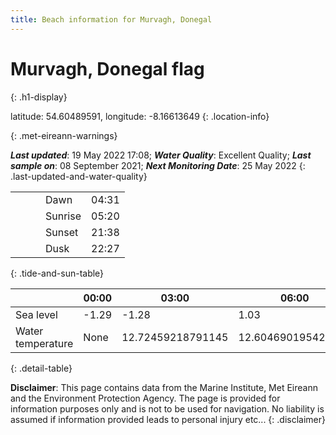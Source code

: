 ```yaml
---
title: Beach information for Murvagh, Donegal
---
```

# Murvagh, Donegal <span class="material-icons blue-flag" alt="This a Blue Flag beach">flag</span>
{: .h1-display}

latitude: 54.60489591, longitude: -8.16613649
{: .location-info}


{: .met-eireann-warnings}

___Last updated___: 19 May 2022 17:08; ___Water Quality___: Excellent Quality;
___Last sample on___: 08 September 2021; ___Next Monitoring Date___: 25 May 2022
{: .last-updated-and-water-quality}

|   |   |   |   |   |
|---|---|---|---|---|
|   |   |   | Dawn  | 04:31 |
|   |   |   | Sunrise  | 05:20 |
|   |   |   | Sunset  | 21:38 |
|   |   |   | Dusk  | 22:27 |
{: .tide-and-sun-table}

<div></div>

| | 00:00 | 03:00 | 06:00 | 09:00 | 12:00 | 15:00 | 18:00 | 21:00 |
|---|---|---|---|---|---|---|---|---|
| Sea level | -1.29 | -1.28 | 1.03 | 1.09| -1.12 | -1.27 | 1.12 | 1.64 |
| Water temperature | None | 12.72459218791145 | 12.604690195424904 | 12.59900010675614 | 12.742993502920624 | 12.96525413535539 | 13.026962585431368 | 12.996560860426488 |
{: .detail-table}

__Disclaimer__: This page contains data from the Marine Institute,
Met Eireann and the Environment Protection Agency. The page is provided for
information purposes only and is not to be used for navigation. No liability
is assumed if information provided leads to personal injury etc...
{: .disclaimer}